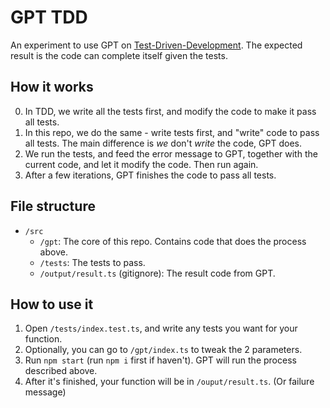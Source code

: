 # GPT TDD

An experiment to use GPT on [Test-Driven-Development](https://en.wikipedia.org/wiki/Test-driven_development). The expected result is the code can complete itself given the tests.

## How it works

0. In TDD, we write all the tests first, and modify the code to make it pass all tests.
1. In this repo, we do the same - write tests first, and "write" code to pass all tests. The main difference is *we* don't *write* the code, GPT does.
1. We run the tests, and feed the error message to GPT, together with the current code, and let it modify the code. Then run again.
1. After a few iterations, GPT finishes the code to pass all tests.

## File structure

- `/src`
  - `/gpt`: The core of this repo. Contains code that does the process above.
  - `/tests`: The tests to pass.
  - `/output/result.ts` (gitignore): The result code from GPT.

## How to use it

1. Open `/tests/index.test.ts`, and write any tests you want for your function.
1. Optionally, you can go to `/gpt/index.ts` to tweak the 2 parameters.
1. Run `npm start` (run `npm i` first if haven't). GPT will run the process described above.
1. After it's finished, your function will be in `/ouput/result.ts`. (Or failure message)
